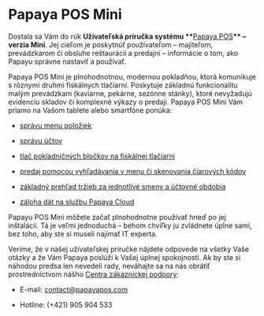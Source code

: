 # Papaya POS Mini

Dostala sa Vám do rúk **Užívateľská príručka systému \*\***[Papaya POS](http://www.papayapos.com/)**\*\* – verzia Mini**. Jej cieľom je poskytnúť používateľom – majiteľom, prevádzkarom či obsluhe reštaurácií a predajní – informácie o tom, ako Papayu správne nastaviť a používať.

Papaya POS Mini je plnohodnotnou, modernou pokladňou, ktorá komunikuje s rôznymi druhmi fiskálnych tlačiarní. Poskytuje základnú funkcionalitu malým prevádzkam \(kaviarne, pekárne, sezónne stánky\), ktoré nevyžadujú evidenciu skladov či komplexné výkazy o predaji. Papaya POS Mini Vám priamo na Vašom tablete alebo smartfóne ponúka:

* [správu menu položiek](/sk/nastavenia-predajného-menu.html)

* [správu účtov](http://docs.papayapos.sk/sk/sprava_uctov/praca_s_uctom.html)

* [tlač pokladničných bločkov na fiskálnej tlačiarni](http://docs.papayapos.sk/sk/periferie/fiskalna_tlaciaren.html)

* [predaj pomocou vyhľadávania v menu či skenovania čiarových kódov](http://docs.papayapos.sk/sk/periferie/skener_ciarovych_kodov.html)

* [základný prehľad tržieb za jednotlivé smeny a účtovné obdobia](http://docs.papayapos.sk/sk/uctovne_obdobia_a_smeny/README.html)

* [záloha dát na službu Papaya Cloud](http://docs.papayapos.sk/sk/zalohy_dat/README.html)


Papayu POS Mini môžete začať plnohodnotne používať hneď po jej inštalácii. Tá je veľmi jednoduchá – behom chvíľky ju zvládnete úplne sami, bez toho, aby ste si museli najímať IT experta.

Veríme, že v našej užívateľskej príručke nájdete odpovede na všetky Vaše otázky a že Vám Papaya poslúži k Vašej úplnej spokojnosti. Ak by ste si náhodou predsa len nevedeli rady, neváhajte sa na nás obrátiť prostredníctvom nášho [Centra zákazníckej podpory](#neváhajte):

* E-mail: contact@papayapos.com

* Hotline: \(+421\) 905 904 533


